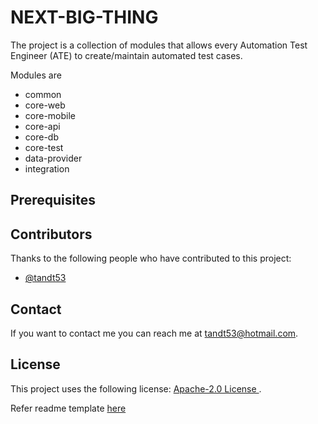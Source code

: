 # NEXT-BIG-THING 
The project is a collection of modules that allows every Automation Test Engineer (ATE) to create/maintain automated test cases.

Modules are
- common
- core-web 
- core-mobile
- core-api
- core-db
- core-test
- data-provider
- integration

## Prerequisites


## Contributors

Thanks to the following people who have contributed to this project:

* [@tandt53](https://github.com/tandt53) 

## Contact

If you want to contact me you can reach me at <tandt53@hotmail.com>.

## License
<!--- If you're not sure which open license to use see https://choosealicense.com/--->

This project uses the following license: [Apache-2.0 License ](https://github.com/tandt53/next-big-thing/blob/master/LICENSE).

Refer readme template [here](https://github.com/scottydocs/README-template.md)